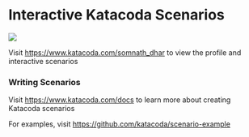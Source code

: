 # Interactive Katacoda Scenarios

[![](http://shields.katacoda.com/katacoda/somnath_dhar/count.svg)](https://www.katacoda.com/somnath_dhar "Get your profile on Katacoda.com")

Visit https://www.katacoda.com/somnath_dhar to view the profile and interactive scenarios

### Writing Scenarios
Visit https://www.katacoda.com/docs to learn more about creating Katacoda scenarios

For examples, visit https://github.com/katacoda/scenario-example
